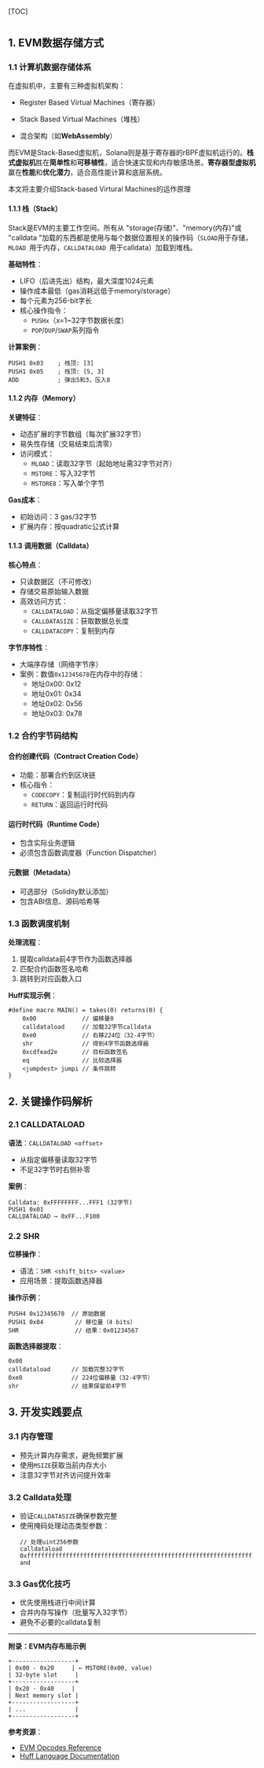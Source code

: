 [TOC]

# 

## 1. EVM数据存储方式

### 1.1 计算机数据存储体系

在虚拟机中，主要有三种虚拟机架构：

- Register Based Virtual Machines（寄存器）

- Stack Based Virtual Machines（堆栈）
- 混合架构（如**WebAssembly**）

而EVM是Stack-Based虚拟机，Solana则是基于寄存器的rBPF虚拟机运行的。**栈式虚拟机**胜在**简单性**和**可移植性**，适合快速实现和内存敏感场景。**寄存器型虚拟机**赢在**性能**和**优化潜力**，适合高性能计算和底层系统。

本文将主要介绍Stack-based Virtural Machines的运作原理



#### 1.1.1 栈（Stack）

Stack是EVM的主要工作空间。所有从 "storage(存储)"、"memory(内存)"或 "calldata "加载的东西都是使用与每个数据位置相关的操作码（`SLOAD`用于存储，`MLOAD `用于内存，`CALLDATALOAD `用于calldata）加载到堆栈。

**基础特性**：

- LIFO（后进先出）结构，最大深度1024元素
- 操作成本最低（gas消耗远低于memory/storage）
- 每个元素为256-bit字长
- 核心操作指令：
  - `PUSHx`（x=1~32字节数据长度）
  - `POP`/`DUP`/`SWAP`系列指令

**计算案例**：

```assembly
PUSH1 0x03    ; 栈顶: [3]
PUSH1 0x05    ; 栈顶: [5, 3]
ADD           ; 弹出5和3，压入8
```

#### 1.1.2 内存（Memory）

**关键特征**：

- 动态扩展的字节数组（每次扩展32字节）
- 易失性存储（交易结束后清零）
- 访问模式：
  - `MLOAD`：读取32字节（起始地址需32字节对齐）
  - `MSTORE`：写入32字节
  - `MSTORE8`：写入单个字节

**Gas成本**：

- 初始访问：3 gas/32字节
- 扩展内存：按quadratic公式计算

#### 1.1.3 调用数据（Calldata）
**核心特点**：
- 只读数据区（不可修改）
- 存储交易原始输入数据
- 高效访问方式：
  - `CALLDATALOAD`：从指定偏移量读取32字节
  - `CALLDATASIZE`：获取数据总长度
  - `CALLDATACOPY`：复制到内存

**字节序特性**：
- 大端序存储（网络字节序）
- 案例：数值`0x12345678`在内存中的存储：
  - 地址0x00: 0x12
  - 地址0x01: 0x34
  - 地址0x02: 0x56
  - 地址0x03: 0x78

### 1.2 合约字节码结构
#### 合约创建代码（Contract Creation Code）
- 功能：部署合约到区块链
- 核心指令：
  - `CODECOPY`：复制运行时代码到内存
  - `RETURN`：返回运行时代码

#### 运行时代码（Runtime Code）
- 包含实际业务逻辑
- 必须包含函数调度器（Function Dispatcher）

#### 元数据（Metadata）
- 可选部分（Solidity默认添加）
- 包含ABI信息、源码哈希等

### 1.3 函数调度机制
**处理流程**：
1. 提取calldata前4字节作为函数选择器
2. 匹配合约函数签名哈希
3. 跳转到对应函数入口

**Huff实现示例**：
```huff
#define macro MAIN() = takes(0) returns(0) {
    0x00             // 偏移量0
    calldataload     // 加载32字节calldata
    0xe0             // 右移224位（32-4字节）
    shr              // 得到4字节函数选择器
    0xcdfead2e       // 目标函数签名
    eq               // 比较选择器
    <jumpdest> jumpi // 条件跳转
}
```

## 2. 关键操作码解析
### 2.1 CALLDATALOAD
**语法**：`CALLDATALOAD <offset>`
- 从指定偏移量读取32字节
- 不足32字节时右侧补零

**案例**：
```
Calldata: 0xFFFFFFFF...FFF1 (32字节)
PUSH1 0x01
CALLDATALOAD → 0xFF...F100
```

### 2.2 SHR
**位移操作**：
- 语法：`SHR <shift_bits> <value>`
- 应用场景：提取函数选择器

**操作示例**：
```assembly
PUSH4 0x12345678  // 原始数据
PUSH1 0x04         // 移位量（4 bits）
SHR                // 结果：0x01234567
```

**函数选择器提取**：
```assembly
0x00
calldataload      // 加载完整32字节
0xe0              // 224位偏移量（32-4字节）
shr               // 结果保留前4字节
```

## 3. 开发实践要点
### 3.1 内存管理
- 预先计算内存需求，避免频繁扩展
- 使用`MSIZE`获取当前内存大小
- 注意32字节对齐访问提升效率

### 3.2 Calldata处理
- 验证`CALLDATASIZE`确保参数完整
- 使用掩码处理动态类型参数：
  ```assembly
  // 处理uint256参数
  calldataload
  0xffffffffffffffffffffffffffffffffffffffffffffffffffffffffffffffff
  and
  ```

### 3.3 Gas优化技巧
- 优先使用栈进行中间计算
- 合并内存写操作（批量写入32字节）
- 避免不必要的calldata复制

---

**附录：EVM内存布局示例**
```
+------------------+
| 0x00 - 0x20     | ← MSTORE(0x00, value)
| 32-byte slot     |
+------------------+
| 0x20 - 0x40     |
| Next memory slot |
+------------------+
| ...              |
+------------------+
```

**参考资源**：
- [EVM Opcodes Reference](https://ethereum.org/en/developers/docs/evm/opcodes)
- [Huff Language Documentation](https://docs.huff.sh/)